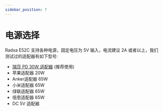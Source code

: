 ```yaml
---
sidebar_position: 7
---
```


# 电源选择

Radxa E52C 支持各种电源，固定电压为 5V 输入，电流建议 2A 或者以上，我们测试过的适配器有如下型号:

- [瑞莎 PD 30W 适配器](/accessories/pd_30w) (推荐使用)
- 苹果适配器 20W
- Anker适配器 65W
- 小米适配器 65W
- 绿联适配器 65W
- 倍思适配器 65W
- DC 5V 适配器
